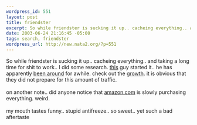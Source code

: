 ```yaml
--- 
wordpress_id: 551
layout: post
title: friendster
excerpt: So while friendster is sucking it up.. cacheing everything.. and taking a long time for shit to work.. I did some research. this guy started it.. he has apparently been around for awhile. check out the growth. it is obvious t...
date: 2003-06-24 21:16:45 -05:00
tags: search, friendster
wordpress_url: http://new.nata2.org/?p=551
---
```

So while friendster is sucking it up.. cacheing everything.. and taking a long time for shit to work.. I did some research. <a href="http://www.jabrams.com/">this</a> guy started it.. he has apparently <a href="http://www.jabrams.com/bio.html">been around</a> for awhile. check out the <a href="http://www.alexa.com/data/details/traffic_details?q=&amp;url=friendster.com">growth</a>. it is obvious that they did not prepare for this amount of traffic. <br/><br/>on another note.. did anyone notice that <a href="http://www.amazon.com">amazon.com</a> is slowly purchasing everything. weird.<br/><br/>my mouth tastes funny.. stupid antifreeze.. so sweet.. yet such a bad aftertaste
